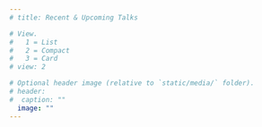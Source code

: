 ```yaml
---
# title: Recent & Upcoming Talks

# View.
#   1 = List
#   2 = Compact
#   3 = Card
# view: 2

# Optional header image (relative to `static/media/` folder).
# header:
#  caption: ""
  image: ""
---
```

